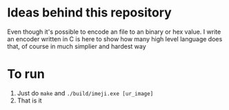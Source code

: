 # Ideas behind this repository
Even though it's possible to encode an file to an binary or hex value. I write an encoder written in C is here to show how many high level language does that, of course in much simplier and hardest way

# To run
1. Just do `make` and `./build/imeji.exe [ur_image]`
2. That is it
